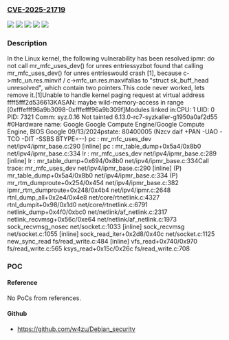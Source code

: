 ### [CVE-2025-21719](https://cve.mitre.org/cgi-bin/cvename.cgi?name=CVE-2025-21719)
![](https://img.shields.io/static/v1?label=Product&message=Linux&color=blue)
![](https://img.shields.io/static/v1?label=Version&message=&color=brightgreen)
![](https://img.shields.io/static/v1?label=Version&message=4.20%20&color=brightgreen)
![](https://img.shields.io/static/v1?label=Version&message=cb167893f41e21e6bd283d78e53489289dc0592d%20&color=brightgreen)
![](https://img.shields.io/static/v1?label=Vulnerability&message=n%2Fa&color=blue)

### Description

In the Linux kernel, the following vulnerability has been resolved:ipmr: do not call mr_mfc_uses_dev() for unres entriessyzbot found that calling mr_mfc_uses_dev() for unres entrieswould crash [1], because c->mfc_un.res.minvif / c->mfc_un.res.maxvifalias to "struct sk_buff_head unresolved", which contain two pointers.This code never worked, lets remove it.[1]Unable to handle kernel paging request at virtual address ffff5fff2d536613KASAN: maybe wild-memory-access in range [0xfffefff96a9b3098-0xfffefff96a9b309f]Modules linked in:CPU: 1 UID: 0 PID: 7321 Comm: syz.0.16 Not tainted 6.13.0-rc7-syzkaller-g1950a0af2d55 #0Hardware name: Google Google Compute Engine/Google Compute Engine, BIOS Google 09/13/2024pstate: 80400005 (Nzcv daif +PAN -UAO -TCO -DIT -SSBS BTYPE=--) pc : mr_mfc_uses_dev net/ipv4/ipmr_base.c:290 [inline] pc : mr_table_dump+0x5a4/0x8b0 net/ipv4/ipmr_base.c:334 lr : mr_mfc_uses_dev net/ipv4/ipmr_base.c:289 [inline] lr : mr_table_dump+0x694/0x8b0 net/ipv4/ipmr_base.c:334Call trace:  mr_mfc_uses_dev net/ipv4/ipmr_base.c:290 [inline] (P)  mr_table_dump+0x5a4/0x8b0 net/ipv4/ipmr_base.c:334 (P)  mr_rtm_dumproute+0x254/0x454 net/ipv4/ipmr_base.c:382  ipmr_rtm_dumproute+0x248/0x4b4 net/ipv4/ipmr.c:2648  rtnl_dump_all+0x2e4/0x4e8 net/core/rtnetlink.c:4327  rtnl_dumpit+0x98/0x1d0 net/core/rtnetlink.c:6791  netlink_dump+0x4f0/0xbc0 net/netlink/af_netlink.c:2317  netlink_recvmsg+0x56c/0xe64 net/netlink/af_netlink.c:1973  sock_recvmsg_nosec net/socket.c:1033 [inline]  sock_recvmsg net/socket.c:1055 [inline]  sock_read_iter+0x2d8/0x40c net/socket.c:1125  new_sync_read fs/read_write.c:484 [inline]  vfs_read+0x740/0x970 fs/read_write.c:565  ksys_read+0x15c/0x26c fs/read_write.c:708

### POC

#### Reference
No PoCs from references.

#### Github
- https://github.com/w4zu/Debian_security

